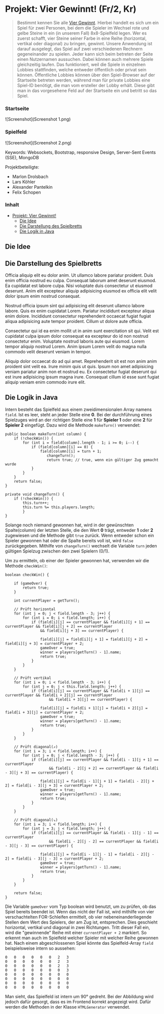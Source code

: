 <a name="Einleitung"></a>
# Projekt: Vier Gewinnt! (Fr/2, Kr)

> Bestimmt kennen Sie alle [Vier Gewinnt](https://de.wikipedia.org/wiki/Vier_gewinnt). Hierbei handelt es sich um ein Spiel für zwei Personen, bei dem die Spieler im Wechsel 
rote und gelbe Steine in ein (in unserem Fall) 8x8-Spielfeld legen. Wer es zuerst schafft, vier Steine seiner Farbe in eine Reihe (horizontal, vertikal oder diagonal) zu bringen,
gewinnt. Unsere Anwendung ist darauf ausgelegt, das Spiel auf zwei verschiedenen Rechnern gegeneinander zu spielen. Jeder kann sich beim betreten der Seite einen Nutzernamen 
aussuchen. Dabei können auch mehrere Spiele gleichzeitig laufen. Das funktioniert, weil die Spiele in einzelnen Lobbies stattfinden, welche entweder öffentlich oder privat sein
können. Öffentliche Lobbies können über den Spiel-Browser auf der Startseite betreten werden, während man für private Lobbies eine Spiel-ID benötigt, die man vom ersteller der 
Lobby erhält. Diese gibt man in das vorgesehene Feld auf der Startseite ein und betritt so das Spiel.

### Startseite
![Screenshot](Screenshot 1.png)
### Spielfeld
![Screenshot](Screenshot 2.png)

Keywords: Websockets, Bootstrap, responsive Design, Server-Sent Events (SSE), MongoDB

Projektbeteiligte:

* Marlon Drolsbach
* Lars Köhler
* Alexander Pantelkin
* Felix Schopen

### Inhalt
- [Projekt: Vier Gewinnt!](#Einleitung)
  - [Die Idee](#die-idee)
  - [Die Darstellung des Spielbretts](#die-darstellung-des-spielbretts)
  - [Die Logik in Java](#die-logik-in-java)


## Die Idee

## Die Darstellung des Spielbretts

Officia aliquip elit eu dolor anim. Ut ullamco labore pariatur proident. Duis enim officia nostrud eu culpa. Consequat laborum amet deserunt eiusmod. Ea cupidatat est labore culpa. Nisi voluptate duis consectetur ut eiusmod deserunt. Anim elit excepteur aliquip adipisicing eiusmod ex officia elit velit dolor ipsum enim nostrud consequat.

Nostrud officia ipsum sint qui adipisicing elit deserunt ullamco labore labore. Quis ex enim cupidatat Lorem. Pariatur incididunt excepteur aliqua enim dolore. Incididunt consectetur reprehenderit occaecat fugiat fugiat aliqua adipisicing aute tempor proident. Cillum ut dolore aute officia.

Consectetur qui id ea enim mollit ut in anim sunt exercitation sit qui. Velit est cupidatat culpa ipsum dolor consequat ea excepteur do id non nostrud consectetur enim. Voluptate nostrud laboris aute qui eiusmod. Lorem tempor aliquip nostrud Lorem. Anim ipsum Lorem velit do magna nulla commodo velit deserunt veniam in tempor.

Aliquip dolor occaecat do ad qui amet. Reprehenderit sit est non anim anim proident sint velit ea. Irure minim quis ut quis. Ipsum non amet adipisicing veniam pariatur anim non et nostrud eu. Ex consectetur fugiat deserunt qui est irure adipisicing ipsum magna irure. Consequat cillum id esse sunt fugiat aliquip veniam enim commodo irure elit.

## Die Logik in Java
Intern besteht das Spielfeld aus einem zweidimensionalen Array namens `field`. Ist es leer, steht an jeder Stelle eine **0**. Bei der durchführung eines Spielzuges wird an der
richtigen Stelle eine **1** für **Spieler 1** oder eine **2** für **Spieler 2** eingefügt. Dazu wird die Methode `makeTurn()` verwendet:
~~~
public boolean makeTurn(int column) {
    if (!checkWin()) {
        for (int i = field[column].length - 1; i >= 0; i--) {
            if (field[column][i] == 0) {
                field[column][i] = turn + 1;
                   changeTurn();
                   return true; // true, wenn ein gültiger Zug gemacht wurde
            }
        }
    }
    return false;
}

private void changeTurn() {
    if (!checkWin()) {
        this.turn++;
        this.turn %= this.players.length;
        }
}
~~~
Solange noch niemand gewonnen hat, wird in der gewünschten Spalte(column) der letzten Stelle, die den Wert **0** trägt, entweder **1** oder **2** zugewiesen und die Methode gibt
`true` zurück. Wenn entweder schon ein Spieler gewonnen hat oder die Spalte bereits voll ist, wird `false` zurückgegeben. Mithilfe von `changeTurn()` wechselt die Variable
`turn` jeden gültigen Spielzug zwischen den zwei Spielern (0/1).

Um zu ermitteln, ob einer der Spieler gewonnen hat, verwenden wir die Methode `checkWin()`:
~~~
boolean checkWin() {

    if (gameOver) {
        return true;
    }

    int currentPlayer = getTurn();

    // Prüft horizontal
    for (int j = 0; j < field.length - 3; j++) {
        for (int i = 0; i < field.length; i++) {
            if (field[i][j] == currentPlayer && field[i][j + 1] == currentPlayer && field[i][j + 2] == currentPlayer
                && field[i][j + 3] == currentPlayer) {
                
                field[i][j] = field[i][j + 1] = field[i][j + 2] = field[i][j + 3] = currentPlayer + 2;
                gameOver = true;
                winner = players[getTurn() - 1].name;
                return true;
            }
        }
    }

    // Prüft vertikal
    for (int i = 0; i < field.length - 3; i++) {
        for (int j = 0; j < this.field.length; j++) {
            if (field[i][j] == currentPlayer && field[i + 1][j] == currentPlayer && field[i + 2][j] == currentPlayer
                    && field[i + 3][j] == currentPlayer) {
                
                field[i][j] = field[i + 1][j] = field[i + 2][j] = field[i + 3][j] = currentPlayer + 2;
                gameOver = true;
                winner = players[getTurn() - 1].name;
                return true;
            }
        }
    }

    // Prüft diagonal(↗)
    for (int i = 3; i < field.length; i++) {
        for (int j = 0; j < field.length - 3; j++) {
            if (field[i][j] == currentPlayer && field[i - 1][j + 1] == currentPlayer
                    && field[i - 2][j + 2] == currentPlayer && field[i - 3][j + 3] == currentPlayer) {

                field[i][j] = field[i - 1][j + 1] = field[i - 2][j + 2] = field[i - 3][j + 3] = currentPlayer + 2;
                gameOver = true;
                winner = players[getTurn() - 1].name;
                return true;
            }
        }
    }

    // Prüft diagonal(↘)
    for (int i = 3; i < field.length; i++) {
        for (int j = 3; j < field.length; j++) {
            if (field[i][j] == currentPlayer && field[i - 1][j - 1] == currentPlayer
                    && field[i - 2][j - 2] == currentPlayer && field[i - 3][j - 3] == currentPlayer) {
                    
                field[i][j] = field[i - 1][j - 1] = field[i - 2][j - 2] = field[i - 3][j - 3] = currentPlayer + 2;
                gameOver = true;
                winner = players[getTurn() - 1].name;
                return true;
            }
        }
    }

    return false;
}
~~~
Die Variable `gameOver` vom Typ boolean wird benutzt, um zu prüfen, ob das Spiel bereits beendet ist. Wenn das nicht der Fall ist, wird mithilfe von vier verschachtelten FOR-Schleifen ermittelt,
ob vier nebeneinanderliegende Stellen dem Wert des Spielers, der am Zug ist, entsprechen. Dies geschieht horizontal, vertikal und diagonal in zwei Richtungen. Tritt dieser Fall
ein, wird die "gewinnende" Reihe mit einer `currentPlayer + 2` markiert. So erkennt man auch im Spielfeld welcher Spieler mit welcher Reihe gewonnen hat.
Nach einem abgeschlossenen Spiel könnte das Spielfeld-Array `field` beispielsweise intern so aussehen:
~~~
0   0   0   0   0   0   2   3
0   0   0   0   0   0   2   3
0   0   0   0   0   0   2   3
0   0   0   0   0   0   0   3
0   0   0   0   0   0   0   0
0   0   0   0   0   0   0   0
0   0   0   0   0   0   0   0
0   0   0   0   0   0   0   0
~~~
Man sieht, das Spielfeld ist intern um 90° gedreht. Bei der Abbildung wird jedoch dafür gesorgt, dass es im Frontend korrekt angezeigt wird. Dafür werden die Methoden in der 
Klasse `HTMLGenerator` verwendet.




